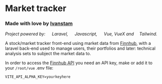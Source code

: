 # Market tracker
### Made with love by [Ivanstam](https://github.com/Ivanstam)

*Project powered by: 
<img src="https://cdn.jsdelivr.net/gh/devicons/devicon/icons/laravel/laravel-plain.svg" width="14"/> Laravel,
<img src="https://cdn.jsdelivr.net/gh/devicons/devicon/icons/javascript/javascript-plain.svg" width="14"/> Javascript,
<img src="https://cdn.jsdelivr.net/gh/devicons/devicon/icons/vuejs/vuejs-original.svg" width="14"/> Vue, VueX and
<img src="https://cdn.jsdelivr.net/gh/devicons/devicon/icons/tailwindcss/tailwindcss-plain.svg" width="14"/>Tailwind.*

A stock/market tracker front-end using market data from [Finnhub](https://finnhub.io/), with a laravel
back-end used to manage users, their portfolios and later: technical analysis sets to subject the market data to.

In order to access the [Finnhub API](https://finnhub.io/docs/api) you need an API
key, make or add it to your `/root/vue` .env file:
```
VITE_API_ALPHA_KEY=yourkeyhere
```
